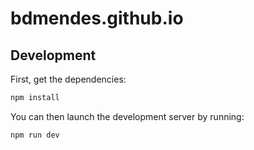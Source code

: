 # bdmendes.github.io

## Development

First, get the dependencies:

```sh
npm install
```

You can then launch the development server by running:

```sh
npm run dev
```
